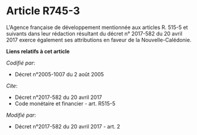 # Article R745-3

L'Agence française de développement mentionnée aux articles R. 515-5 et suivants dans leur rédaction résultant du décret n°
2017-582 du 20 avril 2017 exerce également ses attributions en faveur de la Nouvelle-Calédonie.

**Liens relatifs à cet article**

_Codifié par_:

  - Décret n°2005-1007 du 2 août 2005

_Cite_:

  - Décret n°2017-582 du 20 avril 2017
  - Code monétaire et financier - art. R515-5

_Modifié par_:

  - Décret n°2017-582 du 20 avril 2017 - art. 2
